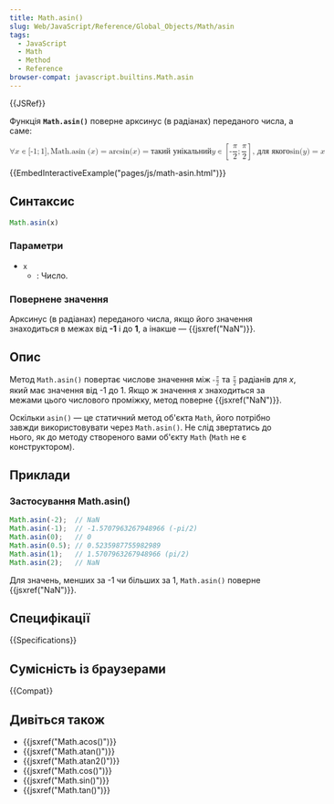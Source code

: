 ```yaml
---
title: Math.asin()
slug: Web/JavaScript/Reference/Global_Objects/Math/asin
tags:
  - JavaScript
  - Math
  - Method
  - Reference
browser-compat: javascript.builtins.Math.asin
---
```

{{JSRef}}

Функція **`Math.asin()`** поверне арксинус (в радіанах) переданого числа, а саме:

<math display="block"><semantics><mrow><mo>∀</mo>
<mi>x</mi>
<mo>∊</mo>
<mo stretchy="false">[</mo>
<mrow><mo>-</mo>
<mn>1</mn>
</mrow><mo>;</mo>
<mn>1</mn>
<mo stretchy="false">]</mo>
<mo>,</mo>
<mspace width="thickmathspace"></mspace><mstyle mathvariant="monospace"><mrow><mo lspace="0em" rspace="thinmathspace">Math.asin</mo>
<mo stretchy="false">(</mo>
<mi>x</mi>
<mo stretchy="false">)</mo>
</mrow></mstyle><mo>=</mo>
<mo lspace="0em" rspace="0em">arcsin</mo>
<mo stretchy="false">(</mo>
<mi>x</mi>
<mo stretchy="false">)</mo>
<mo>=</mo>
<mtext>такий унікальний </mtext><mspace width="thickmathspace"></mspace><mi>y</mi>
<mo>∊</mo>
<mrow><mo>[</mo>
<mrow><mo>-</mo>
<mfrac><mi>π</mi>
<mn>2</mn>
</mfrac><mo>;</mo>
<mfrac><mi>π</mi>
<mn>2</mn>
</mfrac></mrow><mo>]</mo>
</mrow><mspace width="thinmathspace"></mspace><mtext>, для якого</mtext>
<mspace width="thickmathspace"></mspace><mo lspace="0em" rspace="0em">sin</mo>
<mo stretchy="false">(</mo>
<mi>y</mi>
<mo stretchy="false">)</mo>
<mo>=</mo>
<mi>x</mi>
</mrow><annotation encoding="TeX">\forall x \in
[{-1};1],\;\mathtt{\operatorname{Math.asin}(x)} = \arcsin(x) = \text{ the unique }
\; y \in \left[-\frac{\pi}{2}; \frac{\pi}{2}\right] \, \text{such that} \; \sin(y)
= x</annotation></semantics></math>

{{EmbedInteractiveExample("pages/js/math-asin.html")}}

## Синтаксис

```js
Math.asin(x)
```

### Параметри

- `x`
  - : Число.

### Повернене значення

Арксинус (в радіанах) переданого числа, якщо його значення знаходиться в межах від **-1** і до **1**, а інакше — {{jsxref("NaN")}}.

## Опис

Метод `Math.asin()` повертає числове значення між <math><semantics><mrow><mo>-</mo>
<mfrac><mi>π</mi>
<mn>2</mn>
</mfrac></mrow><annotation encoding="TeX">-\frac{\pi}{2}</annotation>
</semantics></math> та <math><semantics><mfrac><mi>π</mi>
<mn>2</mn>
</mfrac><annotation encoding="TeX">\frac{\pi}{2}</annotation>
</semantics></math> радіанів для _x_, який має значення від -1 до 1. Якщо ж значення _x_ знаходиться за межами цього числового проміжку, метод поверне {{jsxref("NaN")}}.

Оскільки `asin()` — це статичний метод об'єкта `Math`, його потрібно завжди використовувати через `Math.asin()`. Не слід звертатись до нього, як до методу створеного вами об'єкту `Math` (`Math` не є конструктором).

## Приклади

### Застосування Math.asin()

```js
Math.asin(-2);  // NaN
Math.asin(-1);  // -1.5707963267948966 (-pi/2)
Math.asin(0);   // 0
Math.asin(0.5); // 0.5235987755982989
Math.asin(1);   // 1.5707963267948966 (pi/2)
Math.asin(2);   // NaN
```

Для значень, менших за -1 чи більших за 1, `Math.asin()` поверне {{jsxref("NaN")}}.

## Специфікації

{{Specifications}}

## Сумісність із браузерами

{{Compat}}

## Дивіться також

- {{jsxref("Math.acos()")}}
- {{jsxref("Math.atan()")}}
- {{jsxref("Math.atan2()")}}
- {{jsxref("Math.cos()")}}
- {{jsxref("Math.sin()")}}
- {{jsxref("Math.tan()")}}
